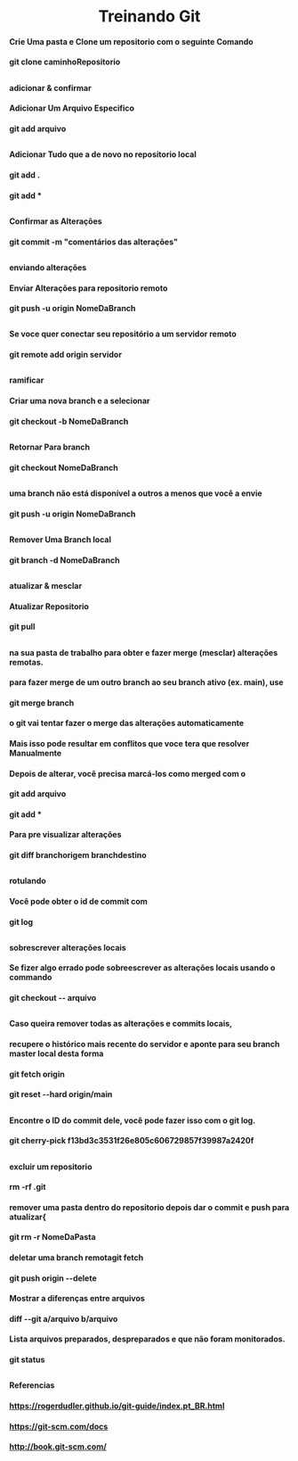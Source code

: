 <h1 align="center"> Treinando Git

  

#### Crie Uma pasta e Clone um repositorio com o seguinte Comando

#### git clone caminhoRepositorio

<h2>  

#### adicionar & confirmar
#### Adicionar Um Arquivo Especifico

#### git add arquivo
  
<h2>  

####  Adicionar Tudo que a de novo no repositorio local

#### git add .
#### git add *

<h2>  
  
#### Confirmar as Alterações

#### git commit -m "comentários das alterações"

<h2>  


#### enviando alterações
#### Enviar Alterações para repositorio remoto

#### git push -u origin NomeDaBranch

<h2>  

#### Se voce quer conectar seu repositório a um servidor remoto

#### git remote add origin servidor
  
<h2>    


#### ramificar
#### Criar uma nova branch e a selecionar

#### git checkout -b NomeDaBranch
  
<h2>    

#### Retornar Para branch

#### git checkout NomeDaBranch
  
<h2>  

#### uma branch não está disponível a outros a menos que você a envie

#### git push -u origin NomeDaBranch

<h2>  
  
#### Remover Uma Branch local

#### git branch -d NomeDaBranch

<h2>  

#### atualizar & mesclar
  
#### Atualizar Repositorio

#### git pull

 <h2>   
  
#### na sua pasta de trabalho para obter e fazer merge (mesclar) alterações remotas.
#### para fazer merge de um outro branch ao seu branch ativo (ex. main), use

#### git merge branch
   

#### o git vai tentar fazer o merge das alterações automaticamente
#### Mais isso pode resultar em conflitos que voce tera que resolver Manualmente
#### Depois de alterar, você precisa marcá-los como merged com o

#### git add arquivo
#### git add *

#### Para pre visualizar alterações

#### git diff branchorigem branchdestino

<h2>  

#### rotulando

#### Você pode obter o id de commit com
#### git log

<h2>  

#### sobrescrever alterações locais

#### Se fizer algo errado pode sobreescrever as alterações locais usando o commando

#### git checkout -- arquivo

  
<h2>  
  
#### Caso queira remover todas as alterações e commits locais,
#### recupere o histórico mais recente do servidor e aponte para seu branch master local desta forma

#### git fetch origin
#### git reset --hard origin/main


<h2>  

#### Encontre o ID do commit dele, você pode fazer isso com o git log.

#### git cherry-pick f13bd3c3531f26e805c606729857f39987a2420f

<h2>  


#### excluir um repositorio

#### rm -rf .git





#### remover uma pasta dentro do repositorio depois dar o commit e push para atualizar{

#### git rm -r NomeDaPasta




#### deletar uma branch remotagit fetch

#### git push origin --delete


#### Mostrar a diferenças entre arquivos

#### diff --git a/arquivo b/arquivo




#### Lista arquivos preparados, despreparados e que não foram monitorados.

#### git status


<h2>  

  
#### Referencias 
  
  #### https://rogerdudler.github.io/git-guide/index.pt_BR.html
  #### https://git-scm.com/docs
  #### http://book.git-scm.com/
